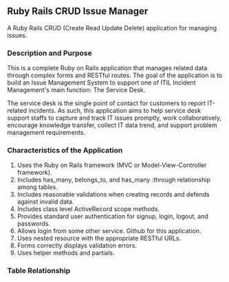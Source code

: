## Ruby Rails CRUD Issue Manager
A Ruby Rails CRUD (Create Read Update Delete) application for managing issues.

### Description and Purpose
This is a complete Ruby on Rails application that manages related data through complex forms and RESTful routes. The goal of the application is to build an Issue Management System to support one of ITIL Incident Management's main function: The Service Desk. 

The service desk is the single point of contact for customers to report IT-related incidents. As such, this application aims to help service desk support staffs to capture and track IT issues promptly, work collaboratively, encourage knowledge transfer, collect IT  data trend, and support problem management requirements.

### Characteristics of the Application
1. Uses the Ruby on Rails framework (MVC or Model-View-Controller framework).
2. Includes has_many, belongs_to, and has_many :through relationship among tables.
3. Includes reasonable validations when creating records and defends against invalid data.
4. Includes class level ActiveRecord scope methods.
5. Provides standard user authentication for signup, login, logout, and passwords. 
6. Allows login from some other service. Github for this application.
7. Uses nested resource with the appropriate RESTful URLs. 
8. Forms correctly displays validation errors. 
9. Uses helper methods and partials. 

### Table Relationship

